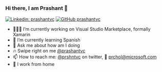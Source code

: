 ### Hi there, I am Prashant 👋

[![Linkedin: prashantvc](https://img.shields.io/badge/-prashantvc-blue?style=flat-square&logo=Linkedin&logoColor=white&link=https://www.linkedin.com/in/prashantvc)](https://www.linkedin.com/in/prashantvc/)
[![GitHub prashantvc](https://img.shields.io/github/followers/prashantvc?label=follow&style=social)](https://github.com/prashantvc)

- 👨🏻‍💻 I’m currently working on Visual Studio Marketplace, formally Xamarin
- 🌱 I’m currently learning Spanish
- 💬 Ask me about how am I doing
- 🔥 Swipe right on me [@prashantvc](https://tinder.com/@prashantvc)
- 📫 How to reach me: [@prshntvc](https://twitter.com/prshntvc) on twitter, 💌 prchol@microsoft.com
- 🏡 I work from home
